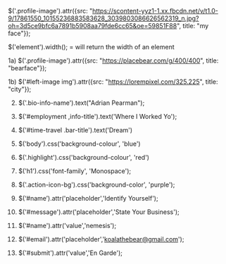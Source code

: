 $('.profile-image').attr({src: "https://scontent-yyz1-1.xx.fbcdn.net/v/t1.0-9/17861550_10155236883583628_3039803086626562319_n.jpg?oh=3d5ce9bfc6a7891b5908aa79fde6cc65&oe=59851F88", title: "my face"});


$('element').width(); = will return the width of an element





1a) $('.profile-image').attr({src: "https://placebear.com/g/400/400", title: "bearface"});

1b) $('#left-image img').attr({src: "https://lorempixel.com/325.225", title: "city"});

2) $('.bio-info-name').text("Adrian Pearman");

3) $('#employment ,info-title').text('Where I Worked Yo');

4) $('#time-travel .bar-title').text('Dream')

5) $('body').css('background-colour', 'blue')

6) $('.highlight').css('background-colour', 'red')

7) $('h1').css('font-family', 'Monospace');

8) $('.action-icon-bg').css('background-color', 'purple');

9) $(‘#name’).attr('placeholder','Identify Yourself');

10) $('#message').attr('placeholder','State Your Business');

11) $(‘#name').attr('value','nemesis');

12) $(‘#email').attr('placeholder','koalathebear@gmail.com');

13) $('#submit').attr('value','En Garde');
